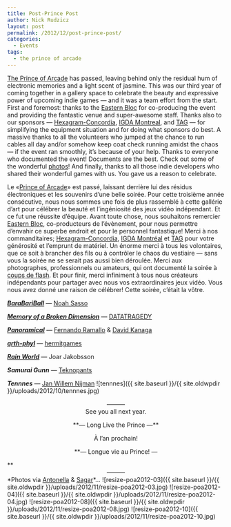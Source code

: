 ```yaml
---
title: Post-Prince Post
author: Nick Rudzicz
layout: post
permalink: /2012/12/post-prince-post/
categories:
  - Events
tags:
  - the prince of arcade
---
```


<a href="{{ site.baseurl }}/2012/11/prince-of-arcade-2/">The Prince of Arcade</a> has passed, leaving behind only the residual hum of electronic memories and a light scent of jasmine. This was our third year of coming together in a gallery space to celebrate the beauty and expressive power of upcoming indie games &#8212; and it was a team effort from the start.
First and foremost: thanks to the <a href="http://easternbloc.ca">Eastern Bloc</a> for co-producing the event and providing the fantastic venue and super-awesome staff.
Thanks also to our sponsors &#8212; <a href="http://hexagram.concordia.ca/">Hexagram-Concordia</a>, <a href="http://www.igda.org/montreal">IGDA Montreal</a>, and <a href="http://tag.hexagram.ca/">TAG</a> &#8212; for simplifying the equipment situation and for doing what sponsors do best.
A massive thanks to all the volunteers who jumped at the chance to run cables all day and/or somehow keep coat check running amidst the chaos &#8212; if the event ran smoothly, it&#8217;s because of your help.
Thanks to everyone who documented the event! Documents are the best. Check out some of the wonderful <a href="https://secure.flickr.com/photos/mrgs-slmr/sets/72157632158909255/with/8240942895/">photos</a>!
And finally, thanks to all those indie developers who shared their wonderful games with us. You gave us a reason to celebrate.

Le «<a href="{{ site.baseurl }}/2012/11/prince-of-arcade-2/">Prince of Arcade</a>» est passé, laissant derrière lui des résidus électroniques et les souvenirs d&#8217;une belle soirée. Pour cette troisième année consécutive, nous nous sommes une fois de plus rassemblé à cette gallérie d&#8217;art pour célébrer la beauté et l&#8217;ingéniosité des jeux vidéo indépendant. Et ce fut une réussite d&#8217;équipe.
Avant toute chose, nous souhaitons remercier <a href="http://easternbloc.ca">Eastern Bloc</a>, co-producteurs de l&#8217;évènement, pour nous permettre d&#8217;envahir ce superbe endroit et pour le personnel fantastique!
Merci à nos commanditaires; <a href="http://hexagram.concordia.ca/">Hexagram-Concordia</a>, <a href="http://www.igda.org/montreal">IGDA Montréal</a> et <a href="http://tag.hexagram.ca/">TAG</a> pour votre générosité et l&#8217;emprunt de matériel.
Un énorme merci à tous les volontaires, que ce soit à brancher des fils ou à contrôler le chaos du vestiaire &#8212; sans vous la soirée ne se serait pas aussi bien déroulée.
Merci aux photographes, professionnels ou amateurs, qui ont documenté la soirée à <a href="https://secure.flickr.com/photos/mrgs-slmr/sets/72157632158909255/with/8240942895/">coups de flash</a>.
Et pour finir, merci infiniment à tous nous créateurs indépendants pour partager avec nous vos extraordinaires jeux vidéo. Vous nous avez donné une raison de célébrer! Cette soirée, c&#8217;était la vôtre.
 

        

***<a href="http://barabariball.com/">BaraBariBall</a>*** — <a href="http://strangeflavor.net/">Noah Sasso</a>

***<a href="http://dev.datatragedy.com/projects/moabd/">Memory of a Broken Dimension</a>*** — <a href="http://www.datatragedy.com/">DATATRAGEDY</a>

***<a href="http://www.byfernando.com/blog/?p=547">Panoramical</a>*** — <a href="http://www.byfernando.com/">Fernando Ramallo</a> & <a href="http://davidkanaga.com/">David Kanaga</a>

***<a href="http://hermitgames.com/qrthphyl.php">qrth-phyl</a>*** — <a href="http://hermitgames.com/">hermitgames</a>

***<a href="http://forums.tigsource.com/index.php?topic=25183.0">Rain World</a>*** — Joar Jakobsson

***Samurai Gunn*** — <a href="http://teknopants.com/">Teknopants</a>

***Tennnes*** — <a href="http://slordig.thepoppenkast.com/">Jan Willem Nijman</a>
 ![tennnes]({{ site.baseurl }}/{{ site.oldwpdir }}/uploads/2012/10/tennnes.jpg)
<center>
          &#8212;&#8212;&#8212;
        </center>
        
        
<center>
              See you all next year.</p> <p>
                **&#8212; Long Live the Prince &#8212;**</center>

<center>
                      À l&#8217;an prochain!</p> <p>
                        **&#8212; Longue vie au Prince! &#8212;</center>**
 

                        

                        
                        
 <center>
                          &#8212;&#8212;&#8212;
                        </center>
*Photos via <a href="https://secure.flickr.com/people/electric_ant/">Antonella</a> & <a href="https://twitter.com/sagzorz/">Sagar</a>*&#8230;
![resize-poa2012-03]({{ site.baseurl }}/{{ site.oldwpdir }}/uploads/2012/11/resize-poa2012-03.jpg)
![resize-poa2012-04]({{ site.baseurl }}/{{ site.oldwpdir }}/uploads/2012/11/resize-poa2012-04.jpg)
![resize-poa2012-08]({{ site.baseurl }}/{{ site.oldwpdir }}/uploads/2012/11/resize-poa2012-08.jpg)
![resize-poa2012-10]({{ site.baseurl }}/{{ site.oldwpdir }}/uploads/2012/11/resize-poa2012-10.jpg)

